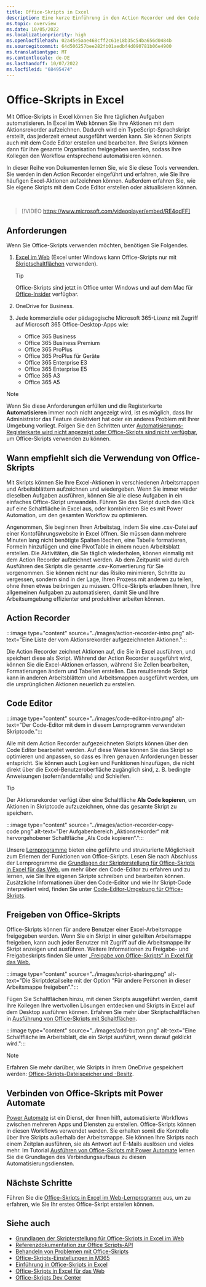 ```yaml
---
title: Office-Skripts in Excel
description: Eine kurze Einführung in den Action Recorder und den Code Editor für Office-Skripts.
ms.topic: overview
ms.date: 10/05/2022
ms.localizationpriority: high
ms.openlocfilehash: 02a45e5aae468cff2c61e18b35c54ba656d0484b
ms.sourcegitcommit: 64d506257bee282fb01aedbf4d090781b06e4900
ms.translationtype: MT
ms.contentlocale: de-DE
ms.lasthandoff: 10/07/2022
ms.locfileid: "68495474"
---
```

# <a name="office-scripts-in-excel"></a>Office-Skripts in Excel

Mit Office-Skripts in Excel können Sie Ihre täglichen Aufgaben automatisieren. In Excel im Web können Sie Ihre Aktionen mit dem Aktionsrekorder aufzeichnen. Dadurch wird ein TypeScript-Sprachskript erstellt, das jederzeit erneut ausgeführt werden kann. Sie können Skripts auch mit dem Code Editor erstellen und bearbeiten. Ihre Skripts können dann für ihre gesamte Organisation freigegeben werden, sodass Ihre Kollegen den Workflow entsprechend automatisieren können.

In dieser Reihe von Dokumenten lernen Sie, wie Sie diese Tools verwenden. Sie werden in den Action Recorder eingeführt und erfahren, wie Sie Ihre häufigen Excel-Aktionen aufzeichnen können. Außerdem erfahren Sie, wie Sie eigene Skripts mit dem Code Editor erstellen oder aktualisieren können.

<br>

> [!VIDEO https://www.microsoft.com/videoplayer/embed/RE4qdFF]

## <a name="requirements"></a>Anforderungen

Wenn Sie Office-Skripts verwenden möchten, benötigen Sie Folgendes.

1. [Excel im Web](https://www.office.com/launch/excel) (Excel unter Windows kann Office-Skripts nur mit [Skriptschaltflächen](../develop/script-buttons.md) verwenden).

    > [!TIP]
    > Office-Skripts sind jetzt in Office unter Windows und auf dem Mac für [Office-Insider](https://insider.office.com/) verfügbar.

1. OneDrive for Business.
1. Jede kommerzielle oder pädagogische Microsoft 365-Lizenz mit Zugriff auf Microsoft 365 Office-Desktop-Apps wie:

    - Office 365 Business
    - Office 365 Business Premium
    - Office 365 ProPlus
    - Office 365 ProPlus für Geräte
    - Office 365 Enterprise E3
    - Office 365 Enterprise E5
    - Office 365 A3
    - Office 365 A5

> [!NOTE]
> Wenn Sie diese Anforderungen erfüllen und die Registerkarte **Automatisieren** immer noch nicht angezeigt wird, ist es möglich, dass Ihr Administrator das Feature deaktiviert hat oder ein anderes Problem mit Ihrer Umgebung vorliegt. Folgen Sie den Schritten unter [Automatisierungs-Registerkarte wird nicht angezeigt oder Office-Skripts sind nicht verfügbar](../testing/troubleshooting.md#automate-tab-not-appearing-or-office-scripts-unavailable), um Office-Skripts verwenden zu können.

## <a name="when-to-use-office-scripts"></a>Wann empfiehlt sich die Verwendung von Office-Skripts

Mit Skripts können Sie Ihre Excel-Aktionen in verschiedenen Arbeitsmappen und Arbeitsblättern aufzeichnen und wiedergeben. Wenn Sie immer wieder dieselben Aufgaben ausführen, können Sie alle diese Aufgaben in ein einfaches Office-Skript umwandeln. Führen Sie das Skript durch den Klick auf eine Schaltfläche in Excel aus, oder kombinieren Sie es mit Power Automation, um den gesamten Workflow zu optimieren.

Angenommen, Sie beginnen Ihren Arbeitstag, indem Sie eine .csv-Datei auf einer Kontoführungswebsite in Excel öffnen. Sie müssen dann mehrere Minuten lang nicht benötigte Spalten löschen, eine Tabelle formatieren, Formeln hinzufügen und eine PivotTable in einem neuen Arbeitsblatt erstellen. Die Aktivitäten, die Sie täglich wiederholen, können einmalig mit dem Action Recorder aufzeichnet werden. Ab dem Zeitpunkt wird durch Ausführen des Skripts die gesamte .csv-Konvertierung für Sie vorgenommen. Sie können nicht nur das Risiko minimieren, Schritte zu vergessen, sondern sind in der Lage, Ihren Prozess mit anderen zu teilen, ohne ihnen etwas beibringen zu müssen. Office-Skripts erlauben Ihnen, Ihre allgemeinen Aufgaben zu automatisieren, damit Sie und Ihre Arbeitsumgebung effizienter und produktiver arbeiten können.

## <a name="action-recorder"></a>Action Recorder

:::image type="content" source="../images/action-recorder-intro.png" alt-text="Eine Liste der vom Aktionsrekorder aufgezeichneten Aktionen.":::

Die Action Recorder zeichnet Aktionen auf, die Sie in Excel ausführen, und speichert diese als Skript. Während der Action Recorder ausgeführt wird, können Sie die Excel-Aktionen erfassen, während Sie Zellen bearbeiten, Formatierungen ändern und Tabellen erstellen. Das resultierende Skript kann in anderen Arbeitsblättern und Arbeitsmappen ausgeführt werden, um die ursprünglichen Aktionen neuerlich zu erstellen.

## <a name="code-editor"></a>Code Editor

:::image type="content" source="../images/code-editor-intro.png" alt-text="Der Code-Editor mit dem in diesem Lernprogramm verwendeten Skriptcode.":::

Alle mit dem Action Recorder aufgezeichneten Skripts können über den Code Editor bearbeitet werden. Auf diese Weise können Sie das Skript so optimieren und anpassen, so dass es Ihren genauen Anforderungen besser entspricht. Sie können auch Logiken und Funktionen hinzufügen, die nicht direkt über die Excel-Benutzeroberfläche zugänglich sind, z. B. bedingte Anweisungen (sofern/andernfalls) und Schleifen.

> [!TIP]
> Der Aktionsrekorder verfügt über eine Schaltfläche **Als Code kopieren**, um Aktionen in Skriptcode aufzuzeichnen, ohne das gesamte Skript zu speichern.
>
> :::image type="content" source="../images/action-recorder-copy-code.png" alt-text="Der Aufgabenbereich „Aktionsrekorder“ mit hervorgehobener Schaltfläche „Als Code kopieren“.":::

Unsere [Lernprogramme](../tutorials/excel-tutorial.md) bieten eine geführte und strukturierte Möglichkeit zum Erlernen der Funktionen von Office-Skripts. Lesen Sie nach Abschluss der Lernprogramme die [Grundlagen der Skripterstellung für Office-Skripts in Excel für das Web](../develop/scripting-fundamentals.md), um mehr über den Code-Editor zu erfahren und zu lernen, wie Sie Ihre eigenen Skripte schreiben und bearbeiten können. Zusätzliche Informationen über den Code-Editor und wie Ihr Skript-Code interpretiert wird, finden Sie unter [Code-Editor-Umgebung für Office-Skripts](code-editor-environment.md).

## <a name="share-office-scripts"></a>Freigeben von Office-Skripts

Office-Skripts können für andere Benutzer einer Excel-Arbeitsmappe freigegeben werden. Wenn Sie ein Skript in einer geteilten Arbeitsmappe freigeben, kann auch jeder Benutzer mit Zugriff auf die Arbeitsmappe Ihr Skript anzeigen und ausführen. Weitere Informationen zu Freigabe- und Freigabeskripts finden Sie unter [„Freigabe von Office-Skripts“ in Excel für das Web.](https://support.microsoft.com/office/226eddbc-3a44-4540-acfe-fccda3d1122b)

:::image type="content" source="../images/script-sharing.png" alt-text="Die Skriptdetailseite mit der Option &quot;Für andere Personen in dieser Arbeitsmappe freigeben&quot;.":::

Fügen Sie Schaltflächen hinzu, mit denen Skripts ausgeführt werden, damit Ihre Kollegen Ihre wertvollen Lösungen entdecken und Skripts in Excel auf dem Desktop ausführen können. Erfahren Sie mehr über Skriptschaltflächen in [Ausführung von Office-Skripts mit Schaltflächen](../develop/script-buttons.md).

:::image type="content" source="../images/add-button.png" alt-text="Eine Schaltfläche im Arbeitsblatt, die ein Skript ausführt, wenn darauf geklickt wird.":::

> [!NOTE]
> Erfahren Sie mehr darüber, wie Skripts in ihrem OneDrive gespeichert werden: [Office-Skripts-Dateispeicher und -Besitz](script-storage.md).

## <a name="connect-office-scripts-to-power-automate"></a>Verbinden von Office-Skripts mit Power Automate

[Power Automate](https://flow.microsoft.com/) ist ein Dienst, der Ihnen hilft, automatisierte Workflows zwischen mehreren Apps und Diensten zu erstellen. Office-Skripts können in diesen Workflows verwendet werden. Sie erhalten somit die Kontrolle über Ihre Skripts außerhalb der Arbeitsmappe. Sie können Ihre Skripts nach einem Zeitplan ausführen, sie als Antwort auf E-Mails auslösen und vieles mehr. Im Tutorial [Ausführen von Office-Skripts mit Power Automate](../tutorials/excel-power-automate-manual.md) lernen Sie die Grundlagen des Verbindungsaufbaus zu diesen Automatisierungsdiensten.

## <a name="next-steps"></a>Nächste Schritte

Führen Sie die [Office-Skripts in Excel im Web-Lernprogramm](../tutorials/excel-tutorial.md) aus, um zu erfahren, wie Sie Ihr erstes Office-Skript erstellen können.

## <a name="see-also"></a>Siehe auch

- [Grundlagen der Skripterstellung für Office-Skripts in Excel im Web](../develop/scripting-fundamentals.md)
- [Referenzdokumentation zur Office Scripts-API](/javascript/api/office-scripts/overview)
- [Behandeln von Problemen mit Office-Skripts](../testing/troubleshooting.md)
- [Office-Skripts-Einstellungen in M365](https://support.office.com/article/office-scripts-settings-in-m365-19d3c51a-6ca2-40ab-978d-60fa49554dcf)
- [Einführung in Office-Skripts in Excel](https://support.microsoft.com/office/9fbe283d-adb8-4f13-a75b-a81c6baf163a)
- [Office-Skripts in Excel für das Web](https://support.microsoft.com/office/226eddbc-3a44-4540-acfe-fccda3d1122b)
- [Office-Skripts Dev Center](https://developer.microsoft.com/office-scripts)

